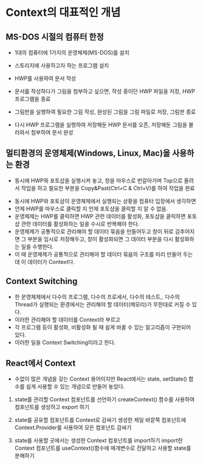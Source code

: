 # Context의 대표적인 개념

## MS-DOS 시절의 컴퓨터 한정

- 1대의 컴퓨터에 1가지의 운영체제(MS-DOS)를 설치
- 스토리지에 사용하고자 하는 프로그램 설치
- HWP를 사용하여 문서 작성
- 문서를 작성하다가 그림을 첨부하고 싶으면, 작성 중이던 HWP 파일을 저장, HWP 프로그램을 종료

- 그림판을 실행하여 필요한 그림 작성, 완성된 그림을 그림 파일로 저장, 그림판 종료
- 다시 HWP 프로그램을 실행하여 저장해둔 HWP 문서를 오픈, 저장해둔 그림을 불러와서 첨부하여 문서 완성

## 멀티환경의 운영체제(Windows, Linux, Mac)을 사용하는 환경

- 동시에 HWP와 포토샵을 실행시켜 놓고, 창을 마우스로 번갈아가며 Top으로 올려서 작업을 하고 필요한 부분을 Copy&Past(Ctrl+C & Ctrl+V)를 하여 작업을 완료

* 동시에 HWP와 포토샴이 운영체제에서 실행되는 상황을 컴퓨터 입장에서 생각하면
* 언제 HWP를 마우스로 클릭할 지 언제 포토샵을 클릭할 지 알 수 없음.
* 운영체제는 HWP를 클릭하면 HWP 관련 데이터를 활성화, 포토샵을 클릭하면 포토샵 관련 데이터를 활성화하는 일을 수시로 반복해야 한다.
* 운영체제가 공통적으로 관리해야 할 데이터 묶음을 만들어두고 창이 뒤로 감추어지면 그 부분을 임시로 저장해두고, 창이 활성화되면 그 데이터 부분을 다시 활성화하는 일을 수행한다.
* 이 때 운영체제가 공통적으로 관리해야 할 데이터 묶음의 구조를 미리 만들어 두는데 이 데이터가 Context다.

## Context Switching

- 한 운영체제에서 다수의 프로그램, 다수의 프로세서, 다수의 테스트,. 다수의 Thread가 실행되는 환경에서는 관리해야 할 데이터(메모리)가 무한대로 커질 수 있다.
- 이러한 관리해야 할 데이터를 Context라 부르고
- 각 프로그램 등이 활성화, 비활성화 될 때 쉽게 바꿀 수 있는 알고리즘이 구현되어 있다.
- 이러한 일을 Context Switching이라고 한다.

## React에서 Context

- 수없이 많은 개념을 갖는 Context 용어이지만 React에서는 state, setState() 함수를 쉽게 사용할 수 있는 개념으로 만들어 놓았다.

1. state를 관리할 Context 컴포넌트를 선언하기
   createContext() 함수를 사용하여 컴포넌트를 생성하고 export 하기

2. state를 공유할 컴포넌트를 Context로 감싸기
   생성한
   제일 바깥쪽 컴포넌트에 Context.Provider를 사용하여 모든 컴포넌트 감싸기

3. state를 사용할 곳에서는
   생성한 Context 컴포넌트를 import하기
   import한 Context 컴포넌트를 useContext()함수에 매개변수로 전달하고
   사용할 state를 분해하기
